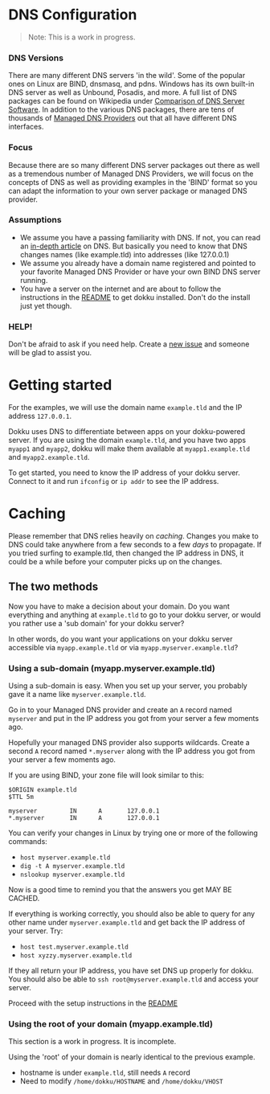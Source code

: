 # DNS Configuration

> Note: This is a work in progress.

### DNS Versions

There are many different DNS servers 'in the wild'.  Some of the popular ones on Linux are BIND, dnsmasq, and pdns.  Windows has its own built-in DNS server as well as Unbound, Posadis, and more.  A full list of DNS packages can be found on Wikipedia under [Comparison of DNS Server Software](http://en.wikipedia.org/wiki/Comparison_of_DNS_server_software).  In addition to the various DNS packages, there are tens of thousands of [Managed DNS Providers](http://en.wikipedia.org/wiki/List_of_managed_DNS_providers) out that all have different DNS interfaces.

### Focus

Because there are so many different DNS server packages out there as well as a tremendous number of Managed DNS Providers, we will focus on the concepts of DNS as well as providing examples in the 'BIND' format so you can adapt the information to your own server package or managed DNS provider.

### Assumptions

* We assume you have a passing familiarity with DNS.  If not, you can read an [in-depth article](http://www.diaryofaninja.com/blog/2012/03/03/devops-dns-for-developers-ndash-now-therersquos-no-excuse-not-to-know) on DNS.  But basically you need to know that DNS changes names (like example.tld) into addresses (like 127.0.0.1)
* We assume you already have a domain name registered and pointed to your favorite Managed DNS Provider or have your own BIND DNS server running.
* You have a server on the internet and are about to follow the instructions in the [README](https://github.com/progrium/dokku/blob/master/README.md) to get dokku installed.  Don't do the install just yet though.


### HELP!

Don't be afraid to ask if you need help.  Create a [new issue](https://github.com/progrium/dokku/issues) and someone will be glad to assist you.


# Getting started

For the examples, we will use the domain name `example.tld` and the IP address `127.0.0.1`.

Dokku uses DNS to differentiate between apps on your dokku-powered server.  If you are using the domain `example.tld`, and you have two apps `myapp1` and `myapp2`, dokku will make them available at `myapp1.example.tld` and `myapp2.example.tld`.

To get started, you need to know the IP address of your dokku server.  Connect to it and run `ifconfig` or `ip addr` to see the IP address.

# Caching

Please remember that DNS relies heavily on _caching_.  Changes you make to DNS could take anywhere from a few seconds to a few *days* to propagate.  If you tried surfing to example.tld, then changed the IP address in DNS, it could be a while before your computer picks up on the changes.

## The two methods

Now you have to make a decision about your domain.  Do you want everything and anything at `example.tld` to go to your dokku server, or would you rather use a 'sub domain' for your dokku server?

In other words, do you want your applications on your dokku server accessible via `myapp.example.tld` or via `myapp.myserver.example.tld`?

### Using a sub-domain (myapp.myserver.example.tld)

Using a sub-domain is easy.  When you set up your server, you probably gave it a name like `myserver.example.tld`.

Go in to your Managed DNS provider and create an `A` record named `myserver` and put in the IP address you got from your server a few moments ago.

Hopefully your managed DNS provider also supports wildcards.  Create a second `A` record named `*.myserver` along with the IP address you got from your server a few moments ago.

If you are using BIND, your zone file will look similar to this:

```
$ORIGIN example.tld
$TTL 5m

myserver         IN      A       127.0.0.1
*.myserver       IN      A       127.0.0.1
```

You can verify your changes in Linux by trying one or more of the following commands:

* `host myserver.example.tld`
* `dig -t A myserver.example.tld`
* `nslookup myserver.example.tld`

Now is a good time to remind you that the answers you get MAY BE CACHED.

If everything is working correctly, you should also be able to query for any other name under `myserver.example.tld` and get back the IP address of your server.  Try:

* `host test.myserver.example.tld`
* `host xyzzy.myserver.example.tld`

If they all return your IP address, you have set DNS up properly for dokku.  You should also be able to `ssh root@myserver.example.tld` and access your server.

Proceed with the setup instructions in the [README](https://github.com/progrium/dokku/blob/master/README.md)

### Using the root of your domain (myapp.example.tld)

This section is a work in progress.  It is incomplete.

Using the 'root' of your domain is nearly identical to the previous example.

* hostname is under `example.tld`, still needs `A` record
* Need to modify `/home/dokku/HOSTNAME` and `/home/dokku/VHOST`
